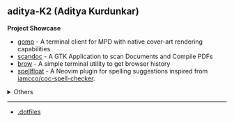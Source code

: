 ## aditya-K2 (Aditya Kurdunkar)


**Project Showcase**

- [gomp](https://github.com/aditya-K2/gomp) - A terminal client for MPD with native cover-art rendering capabilities
- [scandoc](https://github.com/aditya-K2/scandoc) - A GTK Application to scan Documents and Compile PDFs
- [brow](https://github.com/aditya-K2/brow) - A simple terminal utility to get browser history
- [spellfloat](https://github.com/aditya-K2/spellfloat) - A Neovim plugin for spelling suggestions inspired from [iamcco/coc-spell-checker](https://github.com/iamcco/coc-spell-checker).
<details>
    <summary>
        Others
    </summary>
    <ul>
        <div>
            <li> <a href="https://github.com/aditya-K2/lastfm-bulk-scrobbler-cli">lastfm-bulk-scrobbler-cli</a></li> - A simple cli utility to bulk scrobble your spotify extended history to LastFM.
        </div>
        <div>
            <li> <a href="https://github.com/aditya-K2/parsers">parsers</a></li> - Parsers for <code>json</code> <code>conf</code>
        </div>
        <div>
            <li> <a href="https://github.com/aditya-K2/termtoggle.nvim">termtoggle.nvim</a></li> - A simple neovim plugin to toggle terminal window.
        </div>
    </ul>
</details>

----

- [.dotfiles](https://github.com/aditya-K2/dot)
